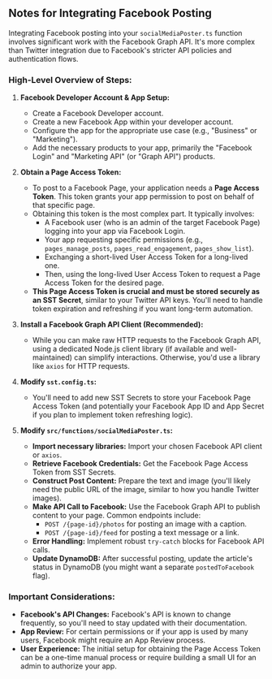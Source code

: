 ## Notes for Integrating Facebook Posting

Integrating Facebook posting into your `socialMediaPoster.ts` function involves significant work with the Facebook Graph API. It's more complex than Twitter integration due to Facebook's stricter API policies and authentication flows.

### High-Level Overview of Steps:

1.  **Facebook Developer Account & App Setup:**
    *   Create a Facebook Developer account.
    *   Create a new Facebook App within your developer account.
    *   Configure the app for the appropriate use case (e.g., "Business" or "Marketing").
    *   Add the necessary products to your app, primarily the "Facebook Login" and "Marketing API" (or "Graph API") products.

2.  **Obtain a Page Access Token:**
    *   To post to a Facebook Page, your application needs a **Page Access Token**. This token grants your app permission to post on behalf of that specific page.
    *   Obtaining this token is the most complex part. It typically involves:
        *   A Facebook user (who is an admin of the target Facebook Page) logging into your app via Facebook Login.
        *   Your app requesting specific permissions (e.g., `pages_manage_posts`, `pages_read_engagement`, `pages_show_list`).
        *   Exchanging a short-lived User Access Token for a long-lived one.
        *   Then, using the long-lived User Access Token to request a Page Access Token for the desired page.
    *   **This Page Access Token is crucial and must be stored securely as an SST Secret**, similar to your Twitter API keys. You'll need to handle token expiration and refreshing if you want long-term automation.

3.  **Install a Facebook Graph API Client (Recommended):**
    *   While you can make raw HTTP requests to the Facebook Graph API, using a dedicated Node.js client library (if available and well-maintained) can simplify interactions. Otherwise, you'd use a library like `axios` for HTTP requests.

4.  **Modify `sst.config.ts`:**
    *   You'll need to add new SST Secrets to store your Facebook Page Access Token (and potentially your Facebook App ID and App Secret if you plan to implement token refreshing logic).

5.  **Modify `src/functions/socialMediaPoster.ts`:**
    *   **Import necessary libraries:** Import your chosen Facebook API client or `axios`.
    *   **Retrieve Facebook Credentials:** Get the Facebook Page Access Token from SST Secrets.
    *   **Construct Post Content:** Prepare the text and image (you'll likely need the public URL of the image, similar to how you handle Twitter images).
    *   **Make API Call to Facebook:** Use the Facebook Graph API to publish content to your page. Common endpoints include:
        *   `POST /{page-id}/photos` for posting an image with a caption.
        *   `POST /{page-id}/feed` for posting a text message or a link.
    *   **Error Handling:** Implement robust `try-catch` blocks for Facebook API calls.
    *   **Update DynamoDB:** After successful posting, update the article's status in DynamoDB (you might want a separate `postedToFacebook` flag).

### Important Considerations:

*   **Facebook's API Changes:** Facebook's API is known to change frequently, so you'll need to stay updated with their documentation.
*   **App Review:** For certain permissions or if your app is used by many users, Facebook might require an App Review process.
*   **User Experience:** The initial setup for obtaining the Page Access Token can be a one-time manual process or require building a small UI for an admin to authorize your app.
